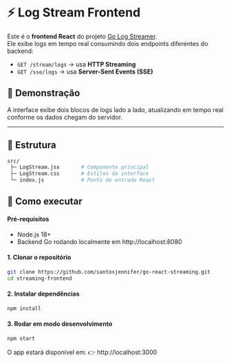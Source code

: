 # ⚡ Log Stream Frontend

Este é o **frontend React** do projeto [Go Log Streamer](https://github.com/santosjennifer/go-react-streaming/tree/main/streaming-backend).  
Ele exibe logs em tempo real consumindo dois endpoints diferentes do backend:

- `GET /stream/logs` → usa **HTTP Streaming**
- `GET /sse/logs` → usa **Server-Sent Events (SSE)**

## 🎥 Demonstração

A interface exibe dois blocos de logs lado a lado, atualizando em tempo real conforme os dados chegam do servidor.

---

## 🧩 Estrutura

```bash
src/
 ├─ LogStream.jsx       # Componente principal
 ├─ LogStream.css       # Estilos da interface
 └─ index.js            # Ponto de entrada React
```

## 🚀 Como executar

#### Pré-requisitos

- Node.js 18+
- Backend Go rodando localmente em http://localhost:8080


#### 1. Clonar o repositório
```bash
git clone https://github.com/santosjennifer/go-react-streaming.git
cd streaming-frontend
```

#### 2. Instalar dependências
```bash
npm install
```

#### 3. Rodar em modo desenvolvimento
```bash
npm start
```

O app estará disponível em:
👉 http://localhost:3000
